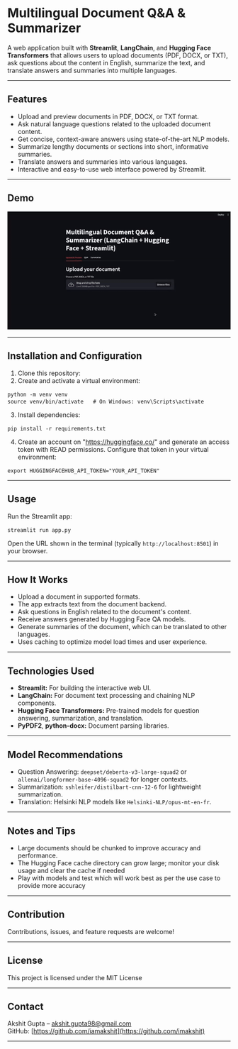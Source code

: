 # Multilingual Document Q&A & Summarizer

A web application built with **Streamlit**, **LangChain**, and **Hugging Face Transformers** that allows users to upload documents (PDF, DOCX, or TXT), ask questions about the content in English, summarize the text, and translate answers and summaries into multiple languages.

---

## Features

- Upload and preview documents in PDF, DOCX, or TXT format.
- Ask natural language questions related to the uploaded document content.
- Get concise, context-aware answers using state-of-the-art NLP models.
- Summarize lengthy documents or sections into short, informative summaries.
- Translate answers and summaries into various languages.
- Interactive and easy-to-use web interface powered by Streamlit.

---

## Demo

![Demo GIF](https://github.com/imakshit/Multilingual-Document-Q-A-Summarizer/blob/main/proj.gif)

---

## Installation and Configuration

1. Clone this repository:
2. Create and activate a virtual environment:

```
python -m venv venv
source venv/bin/activate   # On Windows: venv\Scripts\activate
```

3. Install dependencies:
```
pip install -r requirements.txt
```

4. Create an account on "https://huggingface.co/" and generate an access token with READ permissions. Configure that token in your virtual environment:

```
export HUGGINGFACEHUB_API_TOKEN="YOUR_API_TOKEN"
```
---

## Usage

Run the Streamlit app:
```
streamlit run app.py
```
Open the URL shown in the terminal (typically `http://localhost:8501`) in your browser.

---

## How It Works

- Upload a document in supported formats.
- The app extracts text from the document backend.
- Ask questions in English related to the document's content.
- Receive answers generated by Hugging Face QA models.
- Generate summaries of the document, which can be translated to other languages.
- Uses caching to optimize model load times and user experience.

---

## Technologies Used

- **Streamlit:** For building the interactive web UI.
- **LangChain:** For document text processing and chaining NLP components.
- **Hugging Face Transformers:** Pre-trained models for question answering, summarization, and translation.
- **PyPDF2**, **python-docx:** Document parsing libraries.

---

## Model Recommendations

- Question Answering: `deepset/deberta-v3-large-squad2` or `allenai/longformer-base-4096-squad2` for longer contexts.
- Summarization: `sshleifer/distilbart-cnn-12-6` for lightweight summarization.
- Translation: Helsinki NLP models like `Helsinki-NLP/opus-mt-en-fr`.

---

## Notes and Tips

- Large documents should be chunked to improve accuracy and performance.
- The Hugging Face cache directory can grow large; monitor your disk usage and clear the cache if needed
- Play with models and test which will work best as per the use case to provide more accuracy

---

## Contribution

Contributions, issues, and feature requests are welcome!

---

## License

This project is licensed under the MIT License

---

## Contact

Akshit Gupta – [akshit.gupta98@gmail.com](mailto:akshit.gupta98@gmail.com)  
GitHub: [https://github.com/iamakshit](https://github.com/imakshit)  

---

